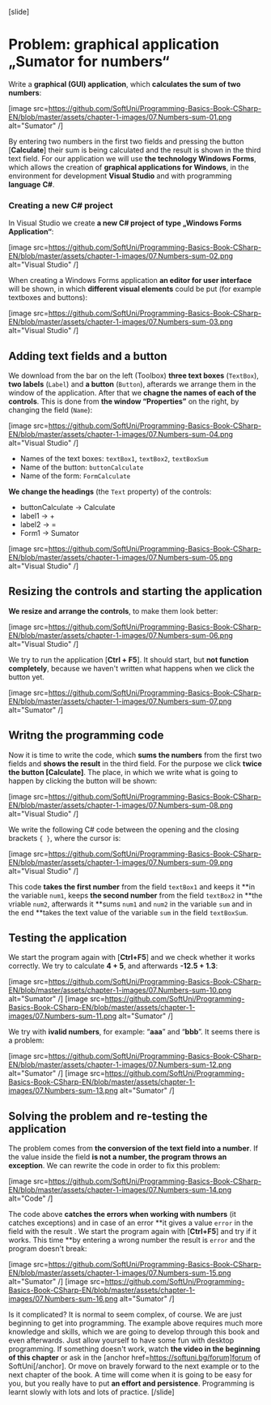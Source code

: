 [slide]
# Problem: graphical application „Sumator for numbers“

Write a **graphical (GUI) application**, which **calculates the sum of two numbers**:

[image src=https://github.com/SoftUni/Programming-Basics-Book-CSharp-EN/blob/master/assets/chapter-1-images/07.Numbers-sum-01.png alt="Sumator" /]

By entering two numbers in the first two fields and pressing the button [**Calculate**] their sum is being calculated and the result is shown in the third text field. For our application we will use **the technology Windows Forms**, which allows the creation of **graphical applications for Windows**, in the environment for development **Visual Studio** and with programming **language** **C#**.

### Creating a new C# project

In Visual Studio we create **a new C# project of type „Windows Forms Application“**:

[image src=https://github.com/SoftUni/Programming-Basics-Book-CSharp-EN/blob/master/assets/chapter-1-images/07.Numbers-sum-02.png alt="Visual Studio" /]

When creating a Windows Forms application **an editor for user interface** will be shown, in which **different visual elements** could be put (for example textboxes and buttons):

[image src=https://github.com/SoftUni/Programming-Basics-Book-CSharp-EN/blob/master/assets/chapter-1-images/07.Numbers-sum-03.png alt="Visual Studio" /]

## Adding text fields and a button

We download from the bar on the left (Toolbox) **three text boxes** (`TextBox`), **two labels** (`Label`) and **a button** (`Button`), afterards we arrange them in the window of the application. After that we **chagne the names of each of the controls**. This is done from **the window “Properties”** on the right, by changing the field (`Name`):

[image src=https://github.com/SoftUni/Programming-Basics-Book-CSharp-EN/blob/master/assets/chapter-1-images/07.Numbers-sum-04.png alt="Visual Studio" /]

-	Names of the text boxes: `textBox1`, `textBox2`, `textBoxSum`
-   Name of the button: `buttonCalculate`
-	Name of the form: `FormCalculate`

**We change the headings** (the `Text` property) of the controls:

-	buttonCalculate -> Calculate
-	label1 -> +
-	label2 -> =
-	Form1 -> Sumator

[image src=https://github.com/SoftUni/Programming-Basics-Book-CSharp-EN/blob/master/assets/chapter-1-images/07.Numbers-sum-05.png alt="Visual Studio" /]

## Resizing the controls and starting the application

**We resize and arrange the controls**, to make them look better:

[image src=https://github.com/SoftUni/Programming-Basics-Book-CSharp-EN/blob/master/assets/chapter-1-images/07.Numbers-sum-06.png alt="Visual Studio" /]

We try to run the application [**Ctrl + F5**]. It should start, but **not function completely**, because we haven't written what happens when we click the button yet.

[image src=https://github.com/SoftUni/Programming-Basics-Book-CSharp-EN/blob/master/assets/chapter-1-images/07.Numbers-sum-07.png alt="Sumator" /]

## Writng the programming code

Now it is time to write the code, which **sums the numbers** from the first two fields and **shows the result** in the third field. For the purpose we click **twice the button [Calculate]**. The place, in which we write what is going to happen by clicking the button will be shown:

[image src=https://github.com/SoftUni/Programming-Basics-Book-CSharp-EN/blob/master/assets/chapter-1-images/07.Numbers-sum-08.png alt="Visual Studio" /]

We write the following C# code between the opening and the closing brackets `{ }`, where the cursor is:

[image src=https://github.com/SoftUni/Programming-Basics-Book-CSharp-EN/blob/master/assets/chapter-1-images/07.Numbers-sum-09.png alt="Visual Studio" /]

This code **takes the first number** from the field `textBox1` and keeps it **in the variable `num1`, keeps **the second number** from the field `textBox2` in **the vriable `num2`, afterwards it **sums `num1` and `num2` in the variable `sum` and in the end **takes the text value of the variable `sum` in the field `textBoxSum`.

## Testing the application

We start the program again with [**Ctrl+F5**] and we check   whether it works correctly. We try to calculate **4 + 5**, and afterwards **-12.5 + 1.3**:

[image src=https://github.com/SoftUni/Programming-Basics-Book-CSharp-EN/blob/master/assets/chapter-1-images/07.Numbers-sum-10.png alt="Sumator" /] [image src=https://github.com/SoftUni/Programming-Basics-Book-CSharp-EN/blob/master/assets/chapter-1-images/07.Numbers-sum-11.png alt="Sumator" /]

We try with **ivalid numbers**, for example: “**aaa**” and “**bbb**”. It seems there is a problem: 

[image src=https://github.com/SoftUni/Programming-Basics-Book-CSharp-EN/blob/master/assets/chapter-1-images/07.Numbers-sum-12.png alt="Sumator" /] [image src=https://github.com/SoftUni/Programming-Basics-Book-CSharp-EN/blob/master/assets/chapter-1-images/07.Numbers-sum-13.png alt="Sumator" /]

## Solving the problem and re-testing the application

The problem comes from **the conversion of the text field into a number**. If the value inside the field **is not a number, the program throws an exception**. We can rewrite the code in order to fix this problem:

[image src=https://github.com/SoftUni/Programming-Basics-Book-CSharp-EN/blob/master/assets/chapter-1-images/07.Numbers-sum-14.png alt="Code" /]

The code above **catches the errors when working with numbers** (it catches exceptions) and in case of an error **it gives a value `error` in the field with the result . We start the program again with [**Ctrl+F5**] and try if it works. This time **by entering a wrong number the result is `error` and the program doesn't break:

[image src=https://github.com/SoftUni/Programming-Basics-Book-CSharp-EN/blob/master/assets/chapter-1-images/07.Numbers-sum-15.png alt="Sumator" /] [image src=https://github.com/SoftUni/Programming-Basics-Book-CSharp-EN/blob/master/assets/chapter-1-images/07.Numbers-sum-16.png alt="Sumator" /]

Is it complicated? It is normal to seem complex, of course. We are just beginning to get into programming. The example above requires much more knowledge and skills, which we are going to develop through this book and even afterwards. Just allow yourself to have some fun with desktop programming. If something doesn't work, watch **the video in the beginning of this chapter** or ask in the [anchor href=https://softuni.bg/forum]forum of SoftUni[/anchor]. Or move on bravely forward to the next example or to the next chapter of the book. A time will come when it is going to be easy for you, but you really have to put **an effort and persistence**. Programming is learnt slowly with lots and lots of practice.
[/slide]